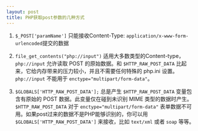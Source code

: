 ```yaml
---
layout: post
title: PHP获取post参数的几种方式
---
```


1. ```$_POST['paramName']``` 只能接收Content-Type: ```application/x-www-form-urlencoded```提交的数据
 
1. ```file_get_contents("php://input")``` 适用大多数类型的Content-type，```php://input``` 允许读取 POST 的原始数据。和 ```$HTTP_RAW_POST_DATA``` 比起来，它给内存带来的压力较小，并且不需要任何特殊的 php.ini 设置。```php://input``` 不能用于 ```enctype="multipart/form-data"```。
 
1. ```$GLOBALS['HTTP_RAW_POST_DATA'];``` 总是产生 ```$HTTP_RAW_POST_DATA```  变量包含有原始的 POST 数据。此变量仅在碰到未识别 MIME 类型的数据时产生。```$HTTP_RAW_POST_DATA``` 对于 ```enctype="multipart/form-data"``` 表单数据不可用。如果post过来的数据不是PHP能够识别的，你可以用 ```$GLOBALS['HTTP_RAW_POST_DATA']``` 来接收，比如 ```text/xml``` 或者 ```soap``` 等等。